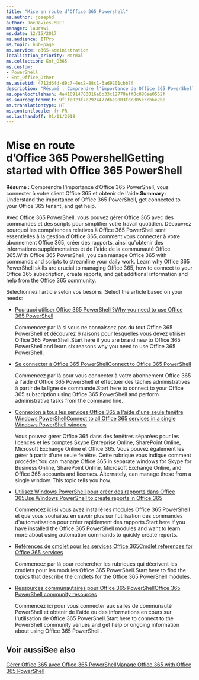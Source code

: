 ```yaml
---
title: "Mise en route d’Office 365 Powershell"
ms.author: josephd
author: JoeDavies-MSFT
manager: laurawi
ms.date: 12/15/2017
ms.audience: ITPro
ms.topic: hub-page
ms.service: o365-administration
localization_priority: Normal
ms.collection: Ent_O365
ms.custom:
- PowerShell
- Ent_Office_Other
ms.assetid: 4712d6fd-d9c7-4ec2-88c1-3ad9201cbb7f
description: "Résumé : Comprendre l'importance de Office 365 PowerShell, vous connecter à votre client Office 365 et obtenir de l'aide."
ms.openlocfilehash: 4e416914703016a6b33c12779eff0c080ae0552f
ms.sourcegitcommit: 9f1fe023f7e2924477d6e9003fdc805e3cb6e2be
ms.translationtype: HT
ms.contentlocale: fr-FR
ms.lasthandoff: 01/11/2018
---
```

# <a name="getting-started-with-office-365-powershell"></a><span data-ttu-id="e5578-103">Mise en route d’Office 365 Powershell</span><span class="sxs-lookup"><span data-stu-id="e5578-103">Getting started with Office 365 PowerShell</span></span>

 <span data-ttu-id="e5578-104">**Résumé :** Comprendre l'importance d’Office 365 PowerShell, vous connecter à votre client Office 365 et obtenir de l'aide.</span><span class="sxs-lookup"><span data-stu-id="e5578-104">**Summary:** Understand the importance of Office 365 PowerShell, get connected to your Office 365 tenant, and get help.</span></span>
  
<span data-ttu-id="e5578-p101">Avec Office 365 PowerShell, vous pouvez gérer Office 365 avec des commandes et des scripts pour simplifier votre travail quotidien. Découvrez pourquoi les compétences relatives à Office 365 PowerShell sont essentielles à la gestion d'Office 365, comment vous connecter à votre abonnement Office 365, créer des rapports, ainsi qu'obtenir des informations supplémentaires et de l'aide de la communauté Office 365.</span><span class="sxs-lookup"><span data-stu-id="e5578-p101">With Office 365 PowerShell, you can manage Office 365 with commands and scripts to streamline your daily work. Learn why Office 365 PowerShell skills are crucial to managing Office 365, how to connect to your Office 365 subscription, create reports, and get additional information and help from the Office 365 community.</span></span>
  
<span data-ttu-id="e5578-107">Sélectionnez l’article selon vos besoins :</span><span class="sxs-lookup"><span data-stu-id="e5578-107">Select the article based on your needs:</span></span>
  
- [<span data-ttu-id="e5578-108">Pourquoi utiliser Office 365 PowerShell ?</span><span class="sxs-lookup"><span data-stu-id="e5578-108">Why you need to use Office 365 PowerShell</span></span>](why-you-need-to-use-office-365-powershell.md)
    
    <span data-ttu-id="e5578-109">Commencez par là si vous ne connaissez pas du tout Office 365 PowerShell et découvrez 6 raisons pour lesquelles vous devez utiliser Office 365 PowerShell.</span><span class="sxs-lookup"><span data-stu-id="e5578-109">Start here if you are brand new to Office 365 PowerShell and learn six reasons why you need to use Office 365 PowerShell.</span></span> 
    
- [<span data-ttu-id="e5578-110">Se connecter à Office 365 PowerShell</span><span class="sxs-lookup"><span data-stu-id="e5578-110">Connect to Office 365 PowerShell</span></span>](connect-to-office-365-powershell.md)
    
    <span data-ttu-id="e5578-111">Commencez par là pour vous connecter à votre abonnement Office 365 à l'aide d'Office 365 PowerShell et effectuer des tâches administratives à partir de la ligne de commande.</span><span class="sxs-lookup"><span data-stu-id="e5578-111">Start here to connect to your Office 365 subscription using Office 365 PowerShell and perform administrative tasks from the command line.</span></span>
    
- [<span data-ttu-id="e5578-112">Connexion à tous les services Office 365 à l'aide d'une seule fenêtre Windows PowerShell</span><span class="sxs-lookup"><span data-stu-id="e5578-112">Connect to all Office 365 services in a single Windows PowerShell window</span></span>](connect-to-all-office-365-services-in-a-single-windows-powershell-window.md)
    
    <span data-ttu-id="e5578-p102">Vous pouvez gérer Office 365 dans des fenêtres séparées pour les licences et les comptes Skype Entreprise Online, SharePoint Online, Microsoft Exchange Online et Office 365. Vous pouvez également les gérer à partir d'une seule fenêtre. Cette rubrique vous indique comment procéder.</span><span class="sxs-lookup"><span data-stu-id="e5578-p102">You can manage Office 365 in separate windows for Skype for Business Online, SharePoint Online, Microsoft Exchange Online, and Office 365 accounts and licenses. Alternately, can manage these from a single window. This topic tells you how.</span></span>
    
- [<span data-ttu-id="e5578-116">Utilisez Windows PowerShell pour créer des rapports dans Office 365</span><span class="sxs-lookup"><span data-stu-id="e5578-116">Use Windows PowerShell to create reports in Office 365</span></span>](use-windows-powershell-to-create-reports-in-office-365.md)
    
    <span data-ttu-id="e5578-117">Commencez ici si vous avez installé les modules Office 365 PowerShell et que vous souhaitez en savoir plus sur l'utilisation des commandes d'automatisation pour créer rapidement des rapports.</span><span class="sxs-lookup"><span data-stu-id="e5578-117">Start here if you have installed the Office 365 PowerShell modules and want to learn more about using automation commands to quickly create reports.</span></span> 
    
- [<span data-ttu-id="e5578-118">Références de cmdlet pour les services Office 365</span><span class="sxs-lookup"><span data-stu-id="e5578-118">Cmdlet references for Office 365 services</span></span>](cmdlet-references-for-office-365-services.md)
    
    <span data-ttu-id="e5578-119">Commencez par là pour rechercher les rubriques qui décrivent les cmdlets pour les modules Office 365 PowerShell.</span><span class="sxs-lookup"><span data-stu-id="e5578-119">Start here to find the topics that describe the cmdlets for the Office 365 PowerShell modules.</span></span>
    
- [<span data-ttu-id="e5578-120">Ressources communautaires pour Office 365 PowerShell</span><span class="sxs-lookup"><span data-stu-id="e5578-120">Office 365 PowerShell community resources</span></span>](office-365-powershell-community-resources.md)
    
    <span data-ttu-id="e5578-121">Commencez ici pour vous connecter aux salles de communauté PowerShell et obtenir de l'aide ou des informations en cours sur l'utilisation de Office 365 PowerShell.</span><span class="sxs-lookup"><span data-stu-id="e5578-121">Start here to connect to the PowerShell community venues and get help or ongoing information about using Office 365 PowerShell .</span></span>
    
## <a name="see-also"></a><span data-ttu-id="e5578-122">Voir aussi</span><span class="sxs-lookup"><span data-stu-id="e5578-122">See also</span></span>

#### 

[<span data-ttu-id="e5578-123">Gérer Office 365 avec Office 365 PowerShell</span><span class="sxs-lookup"><span data-stu-id="e5578-123">Manage Office 365 with Office 365 PowerShell</span></span>](manage-office-365-with-office-365-powershell.md)

